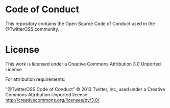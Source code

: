 # Code of Conduct

This repository contains the Open Source Code of Conduct used in the @TwitterOSS community.

# License

This work is licensed under a Creative Commons Attribution 3.0 Unported License

For attribution requirements:

"@TwitterOSS Code of Conduct" © 2013 Twitter, Inc, used under a Creative Commons Attribution Unported license: http://creativecommons.org/licenses/by/3.0/
